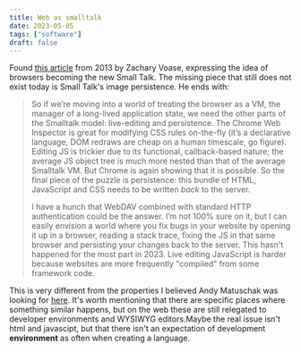 ```yaml
---
title: Web as smalltalk
date: 2023-05-05
tags: ["software"]
draft: false
---
```

Found [this article](https://web.archive.org/web/20160624013455/https://zacharyvoase.com/2013/02/10/smallweb/) from 2013 by Zachary Voase, expressing the idea of browsers becoming the new Small Talk. The missing piece that still does not exist today is Small Talk's image persistence. He ends with:

> So if we’re moving into a world of treating the browser as a VM, the manager of a long-lived application state, we need the other parts of the Smalltalk model: live-editing and persistence. The Chrome Web Inspector is great for modifying CSS rules on-the-fly (it’s a declarative language, DOM redraws are cheap on a human timescale, go figure). Editing JS is trickier due to its functional, callback-based nature; the average JS object tree is much more nested than that of the average Smalltalk VM. But Chrome is again showing that it is possible. So the final piece of the puzzle is persistence: this bundle of HTML, JavaScript and CSS needs to be written _back_ to the server.
>
> I have a hunch that WebDAV combined with standard HTTP authentication could be the answer. I’m not 100% sure on it, but I can easily envision a world where you fix bugs in your website by opening it up in a browser, reading a stack trace, fixing the JS in that same browser and persisting your changes back to the server.
This hasn't happened for the most part in 2023. Live editing JavaScript is harder because websites are more frequently "compiled" from some framework code. 

This is very different from the properties I believed Andy Matuschak was looking for [here](https://www.are.na/block/19911143). It's worth mentioning that there are specific places where something similar happens, but on the web these are still relegated to developer environments and WYSIWYG editors.Maybe the real issue isn't html and javascipt, but that there isn't an expectation of development **environment** as often when creating a language. 
